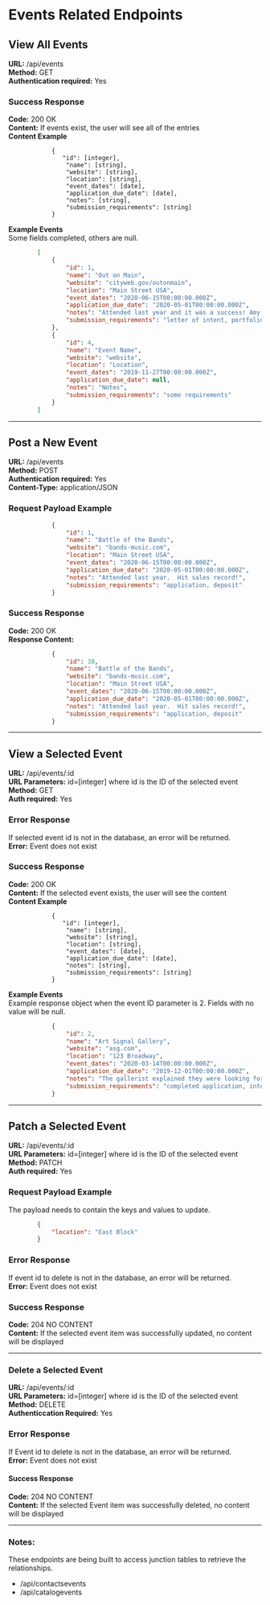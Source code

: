 # Events Related Endpoints

## View All Events  
**URL:** /api/events  
**Method:** GET  
**Authentication required:** Yes  
 
### Success Response  
**Code:** 200 OK  
**Content:**  If events exist, the user will see all of the entries  
**Content Example**  
```
            {
               "id": [integer],
                "name": [string],
                "website": [string],
                "location": [string],
                "event_dates": [date],
                "application_due_date": [date],
                "notes": [string],
                "submission_requirements": [string]
            }
```

**Example Events**  
Some fields completed, others are null.  
```json
        [
            {
                "id": 1,
                "name": "Out on Main",
                "website": "cityweb.gov/outonmain",
                "location": "Main Street USA",
                "event_dates": "2020-06-15T00:00:00.000Z",
                "application_due_date": "2020-05-01T00:00:00.000Z",
                "notes": "Attended last year and it was a success! Amy said she could share a booth",
                "submission_requirements": "letter of intent, portfolio link, deposit"
            },
            {
                "id": 4,
                "name": "Event Name",
                "website": "website",
                "location": "Location",
                "event_dates": "2019-11-27T00:00:00.000Z",
                "application_due_date": null,
                "notes": "Notes",
                "submission_requirements": "some requirements"
            }
        ]
```
---

## Post a New Event  
**URL:** /api/events  
**Method:** POST  
**Authentication required:** Yes  
**Content-Type:** application/JSON   

### Request Payload Example  
```json
            {
                "id": 1,
                "name": "Battle of the Bands",
                "website": "bands-music.com",
                "location": "Main Street USA",
                "event_dates": "2020-06-15T00:00:00.000Z",
                "application_due_date": "2020-05-01T00:00:00.000Z",
                "notes": "Attended last year.  Hit sales record!",
                "submission_requirements": "application, deposit"
            }
```

### Success Response  
**Code:** 200 OK  
**Response Content:**  
```json
            {
                "id": 38,
                "name": "Battle of the Bands",
                "website": "bands-music.com",
                "location": "Main Street USA",
                "event_dates": "2020-06-15T00:00:00.000Z",
                "application_due_date": "2020-05-01T00:00:00.000Z",
                "notes": "Attended last year.  Hit sales record!",
                "submission_requirements": "application, deposit"
            }
```
---

## View a Selected Event  
**URL:** /api/events/:id  
**URL Parameters:** id=[integer] where id is the ID of the selected event  
**Method:** GET  
**Auth required:** Yes  

### Error Response  
If selected event id is not in the database, an error will be returned.  
**Error:** Event does not exist  

### Success Response  
**Code:** 200 OK  
**Content:**  If the selected event exists, the user will see the content  
**Content Example**  
```
            {
               "id": [integer],
                "name": [string],
                "website": [string],
                "location": [string],
                "event_dates": [date],
                "application_due_date": [date],
                "notes": [string],
                "submission_requirements": [string]
            }
```

**Example Events**  
Example response object when the event ID parameter is 2. Fields with no value will be null.  
```json
            {
                "id": 2,
                "name": "Art Signal Gallery",
                "website": "asg.com",
                "location": "123 Broadway",
                "event_dates": "2020-03-14T00:00:00.000Z",
                "application_due_date": "2019-12-01T00:00:00.000Z",
                "notes": "The gallerist explained they were looking for abstract pieces with warm colors",
                "submission_requirements": "completed application, interview, portfolio link, volunteer hours"
            }
```
---
## Patch a Selected Event  
**URL:** /api/events/:id  
**URL Parameters:** id=[integer] where id is the ID of the selected event  
**Method:** PATCH  
**Auth required:** Yes  

### Request Payload Example  
The payload needs to contain the keys and values to update.  
```json
        {
            "location": "East Block"
        }
```

### Error Response  
If event id to delete is not in the database, an error will be returned.  
**Error:** Event does not exist  

### Success Response  
**Code:** 204 NO CONTENT  
**Content:**  If the selected event item was successfully updated, no content will be displayed  

---

### Delete a Selected Event  
**URL:** /api/events/:id  
**URL Parameters:** id=[integer] where id is the ID of the selected event  
**Method:** DELETE  
**Authenticcation Required:** Yes  

### Error Response  
If Event id to delete is not in the database, an error will be returned.  
**Error:** Event does not exist  

#### Success Response  
**Code:** 204 NO CONTENT  
**Content:**  If the selected Event item was successfully deleted, no content will be displayed  

---

### Notes:  
These endpoints are being built to access junction tables to retrieve the relationships.  

* /api/contactsevents  
* /api/catalogevents  
    
